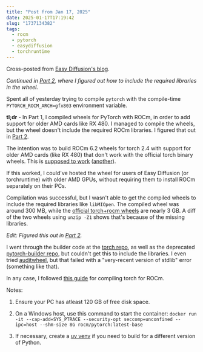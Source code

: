 ```yaml
---
title: "Post from Jan 17, 2025"
date: 2025-01-17T17:19:42
slug: "1737134382"
tags:
  - rocm
  - pytorch
  - easydiffusion
  - torchruntime
---
```


Cross-posted from [Easy Diffusion's blog](https://easydiffusion.github.io/blog/1737134382).

*Continued in [Part 2](https://cmdr2.github.io/notes/2025/01/1737566382/), where I figured out how to include the required libraries in the wheel.*

Spent all of yesterday trying to compile `pytorch` with the compile-time `PYTORCH_ROCM_ARCH=gfx803` environment variable.

**tl;dr** - In Part 1, I compiled wheels for PyTorch with ROCm, in order to add support for older AMD cards like RX 480. I managed to compile the wheels, but the wheel doesn't include the required ROCm libraries. I figured that out in [Part 2](https://cmdr2.github.io/notes/2025/01/1737566382/).

The intention was to build ROCm 6.2 wheels for torch 2.4 with support for older AMD cards (like RX 480) that don't work with the official torch binary wheels. This is [supposed to work](https://github.com/robertrosenbusch/gfx803_rocm62_pt24) ([another](https://github.com/tsl0922/pytorch-gfx803)).

If this worked, I could've hosted the wheel for users of Easy Diffusion (or torchruntime) with older AMD GPUs, without requiring them to install ROCm separately on their PCs.

Compilation was successful, but I wasn't able to get the compiled wheels to include the required libraries like `libMIOpen`. The compiled wheel was around 300 MB, while the [official torch+rocm wheels](https://download.pytorch.org/whl/rocm6.2/torch) are nearly 3 GB. A diff of the two wheels using `unzip -Z1` shows that's because of the missing libraries.

*Edit: Figured this out in [Part 2](https://cmdr2.github.io/notes/2025/01/1737566382/).*

I went through the builder code at the [torch repo](https://github.com/pytorch/pytorch/blob/main/.ci/pytorch/build.sh), as well as the deprecated [pytorch-builder repo](https://github.com/pytorch/builder), but couldn't get this to include the libraries. I even tried [auditwheel](https://github.com/pypa/auditwheel), but that failed with a "very-recent version of stdlib" error (something like that).

In any case, I followed [this guide](https://rocm.docs.amd.com/projects/install-on-linux/en/latest/install/3rd-party/pytorch-install.html#using-the-pytorch-rocm-base-docker-image) for compiling torch for ROCm.

Notes:

1. Ensure your PC has atleast 120 GB of free disk space.

2. On a Windows host, use this command to start the container: `docker run -it --cap-add=SYS_PTRACE --security-opt seccomp=unconfined --ipc=host --shm-size 8G rocm/pytorch:latest-base`

3. If necessary, create a [uv venv](https://docs.astral.sh/uv/pip/environments/) if you need to build for a different version of Python.